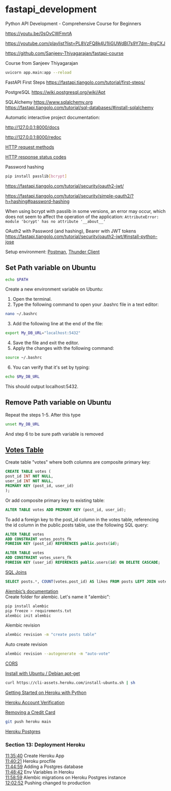 # fastapi_development

Python API Development - Comprehensive Course for Beginners 

https://youtu.be/0sOvCWFmrtA

https://youtube.com/playlist?list=PL8VzFQ8k4U1IiGUWdBI7s9Y7dm-4tgCXJ

https://github.com/Sanjeev-Thiyagarajan/fastapi-course

Course from Sanjeev Thiyagarajan

```bash
uvicorn app.main:app --reload
```

FastAPI First Steps https://fastapi.tiangolo.com/tutorial/first-steps/

PostgreSQL https://wiki.postgresql.org/wiki/Apt

SQLAlchemy https://www.sqlalchemy.org 
https://fastapi.tiangolo.com/tutorial/sql-databases/#install-sqlalchemy

Automatic interactive project documentation: 

http://127.0.0.1:8000/docs

http://127.0.0.1:8000/redoc

[HTTP request methods](https://developer.mozilla.org/en-US/docs/Web/HTTP/Methods)

[HTTP response status codes](https://developer.mozilla.org/en-US/docs/Web/HTTP/Status)

Password hashing
```bash
pip install passlib[bcrypt]
```
https://fastapi.tiangolo.com/tutorial/security/oauth2-jwt/

https://fastapi.tiangolo.com/tutorial/security/simple-oauth2/?h=hashing#password-hashing

When using bcrypt with passlib in some versions, an error may occur, which does not seem to affect the operation of the application:
`AttributeError: module 'bcrypt' has no attribute '__about__'`

OAuth2 with Password (and hashing), Bearer with JWT tokens
https://fastapi.tiangolo.com/tutorial/security/oauth2-jwt/#install-python-jose

Setup environment: [Postman](https://www.youtube.com/watch?v=0sOvCWFmrtA&t=27764), [Thunder Client](https://blog.openreplay.com/use-thunder-client-and-vscode-as-an-alternative-to-postman)

## Set Path variable on Ubuntu

```bash
echo $PATH
```

Create a new environment variable on Ubuntu:

1. Open the terminal.
2. Type the following command to open your .bashrc file in a text editor:
```bash
nano ~/.bashrc
```
3. Add the following line at the end of the file:
```bash
export My_DB_URL="localhost:5432"
```
4. Save the file and exit the editor.
5. Apply the changes with the following command:
```bash
source ~/.bashrc
```
6. You can verify that it's set by typing:
```bash
echo $My_DB_URL
```
This should output localhost:5432.

## Remove Path variable on Ubuntu

Repeat the steps 1-5. After this type
```bash
unset My_DB_URL
```
And step 6 to be sure path variable is removed

## [Votes Table](https://www.youtube.com/watch?v=0sOvCWFmrtA&t=33996)

Create table "votes" where both columns are composite primary key:
```SQL
CREATE TABLE votes (
post_id INT NOT NULL,
user_id INT NOT NULL,
PRIMARY KEY (post_id, user_id)
);
```
Or add composite primary key to existing table:
```SQL
ALTER TABLE votes ADD PRIMARY KEY (post_id, user_id);
```
To add a foreign key to the post_id column in the votes table, referencing the id column in the public.posts table, use the following SQL query:
```SQL
ALTER TABLE votes
ADD CONSTRAINT votes_posts_fk
FOREIGN KEY (post_id) REFERENCES public.posts(id);
```
```SQL
ALTER TABLE votes
ADD CONSTRAINT votes_users_fk
FOREIGN KEY (user_id) REFERENCES public.users(id) ON DELETE CASCADE;
```

[SQL Joins](https://www.postgresqltutorial.com/postgresql-tutorial/postgresql-joins/)
```SQL
SELECT posts.*, COUNT(votes.post_id) AS likes FROM posts LEFT JOIN votes ON posts.id = votes.post_id GROUP BY posts.id;
```

[Alembic’s documentation](https://alembic.sqlalchemy.org/en/latest)  
Create folder for alembic. Let's name it "alembic":
```bash
pip install alembic
pip freeze > requirements.txt 
alembic init alembic
```
Alembic revision  
```bash
alembic revision -m "create posts table"
```
Auto create revision  
```bash
alembic revision --autogenerate -m "auto-vote"
```

[CORS](https://fastapi.tiangolo.com/tutorial/cors/)

[Install with Ubuntu / Debian apt-get](https://devcenter.heroku.com/articles/heroku-cli#install-with-ubuntu-debian-apt-get)
```bash
curl https://cli-assets.heroku.com/install-ubuntu.sh | sh
```

[Getting Started on Heroku with Python](https://devcenter.heroku.com/articles/getting-started-with-python#create-and-deploy-the-app)

[Heroku Account Verification](https://devcenter.heroku.com/articles/account-verification)

[Removing a Credit Card](https://devcenter.heroku.com/articles/credit-card-processing#removing-a-credit-card)

```bash
git push heroku main
```

[Heroku Postgres](https://devcenter.heroku.com/articles/heroku-postgresql)

### Section 13: Deployment Heroku  
[11:35:40](https://www.youtube.com/watch?v=0sOvCWFmrtA&t=41740s) Create Heroku App  
[11:40:21](https://www.youtube.com/watch?v=0sOvCWFmrtA&t=42021s) Heroku procfile  
[11:44:59](https://www.youtube.com/watch?v=0sOvCWFmrtA&t=42299s) Adding a Postgres database  
[11:48:42](https://www.youtube.com/watch?v=0sOvCWFmrtA&t=42522s) Env Variables in Heroku  
[11:58:59](https://www.youtube.com/watch?v=0sOvCWFmrtA&t=43139s) Alembic migrations on Heroku Postgres instance  
[12:02:52](https://www.youtube.com/watch?v=0sOvCWFmrtA&t=43372s) Pushing changed to production  